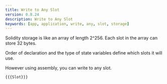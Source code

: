 ```yaml
---
title: Write to Any Slot
version: 0.8.24
description: Write to Any Slot
keywords: [app, application, write, any, slot, storage]
---
```


Solidity storage is like an array of length 2^256.
Each slot in the array can store 32 bytes.

Order of declaration and the type of state variables define which slots it will use.

However using assembly, you can write to any slot.

```solidity
{{{Slot}}}
```
